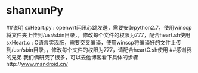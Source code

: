# shanxunPy
##说明
sxHeart.py : openwrt闪讯心跳发送，需要安装python2.7，使用winscp将文件夹上传到/usr/sbin目录，，修改每个文件的权限为777，配合heart.sh使用  sxHeart.c : C语言实现版，需要交叉编译，使用winscp将编译好的文件上传到/usr/sbin目录，，修改每个文件的权限为777，请配合heartC.sh使用
##感谢我的兄弟
我们俩研究了很多，可以去他博客看下具体的步骤http://www.mandroid.cn/
